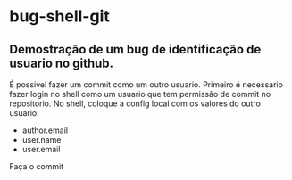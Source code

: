 # bug-shell-git
## Demostração de um bug de identificação de usuario no github.
É possivel fazer um commit como um outro usuario.
Primeiro é necessario fazer login no shell como um usuario que tem permissão de commit no repositorio.
No shell, coloque a config local com os valores do outro usuario:
- author.email
- user.name
- user.email

Faça o commit
